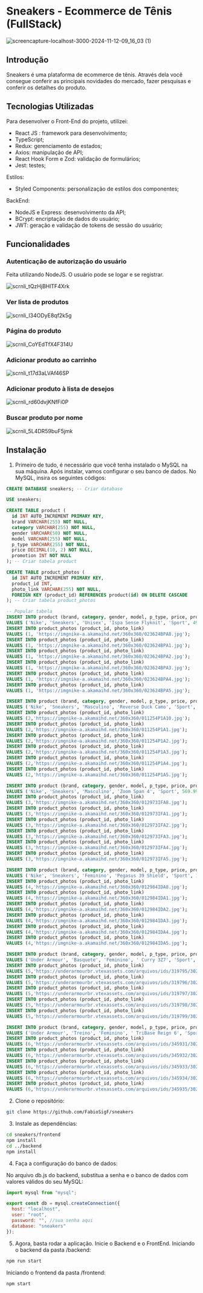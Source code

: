 # Sneakers - Ecommerce de Tênis (FullStack)

![screencapture-localhost-3000-2024-11-12-09_16_03 (1)](https://github.com/user-attachments/assets/56c41244-acc3-4118-be9d-bcb64322549c)

## Introdução

Sneakers é uma plataforma de ecommerce de tênis. Através dela você consegue conferir as principais novidades do mercado, fazer pesquisas e conferir os detalhes do produto.

## Tecnologias Utilizadas

Para desenvolver o Front-End do projeto, utilizei:
- React JS : framework para desenvolvimento;
- TypeScript;
- Redux: gerenciamento de estados;
- Axios: manipulação de API;
- React Hook Form e Zod: validação de formulários;
- Jest: testes;

Estilos:
- Styled Components: personalização de estilos dos componentes;
  
BackEnd:
- NodeJS e Express: desenvolvimento da API;
- BCrypt: encriptação de dados do usuário;
- JWT: geração e validação de tokens de sessão do usuário;

## Funcionalidades

### Autenticação de autorização do usuário

Feita utilizando NodeJS. O usuário pode se logar e se registrar.

![scrnli_tQzHjBHlTF4Xrk](https://github.com/user-attachments/assets/992314fc-5a2a-4e8d-8010-403fe0af19b0)

### Ver lista de produtos

![scrnli_I34ODyE8qf2k5g](https://github.com/user-attachments/assets/d20bc93c-3ceb-48e3-a6fb-4429ccc0007d)

### Página do produto

![scrnli_CoYEdTfX4F314U](https://github.com/user-attachments/assets/3acf8423-9eb5-4786-a1b4-a395a0377879)


### Adicionar produto ao carrinho

![scrnli_t17d3aLVAf46SP](https://github.com/user-attachments/assets/090b6036-ff80-4e59-b96a-a9e6f7d5e471)

### Adicionar produto à lista de desejos

![scrnli_rd60dvjKNfFi0P](https://github.com/user-attachments/assets/3560b183-e055-4d5a-a1ac-d2265ce12ccd)

### Buscar produto por nome

![scrnli_5L4DR59buF5jmk](https://github.com/user-attachments/assets/fe4bf691-81ef-4312-831a-3269f0ec0444)

## Instalação

1. Primeiro de tudo, é necessário que você tenha instalado o MySQL na sua máquina. Após instalar, vamos configurar o seu banco de dados. No MySQL, insira os seguintes códigos:

```sql
CREATE DATABASE sneakers; -- Criar database

USE sneakers;

CREATE TABLE product (
  id INT AUTO_INCREMENT PRIMARY KEY,
  brand VARCHAR(255) NOT NULL,
  category VARCHAR(255) NOT NULL,
  gender VARCHAR(50) NOT NULL,
  model VARCHAR(255) NOT NULL,
  p_type VARCHAR(255) NOT NULL,
  price DECIMAL(10, 2) NOT NULL,
  promotion INT NOT NULL
); -- Criar tabela product

CREATE TABLE product_photos (
  id INT AUTO_INCREMENT PRIMARY KEY,
  product_id INT,
  photo_link VARCHAR(255) NOT NULL,
  FOREIGN KEY (product_id) REFERENCES product(id) ON DELETE CASCADE
); -- Criar tabela product_photos

-- Popular tabela
INSERT INTO product (brand, category, gender, model, p_type, price, promotion)
VALUES ('Nike', 'Sneakers', 'Unisex', 'Ispa Sense Flyknit', 'Sport', 499.99, 10);
INSERT INTO product_photos (product_id, photo_link)
VALUES (1, 'https://imgnike-a.akamaihd.net/360x360/023624BPA8.jpg');
INSERT INTO product_photos (product_id, photo_link)
VALUES (1, 'https://imgnike-a.akamaihd.net/360x360/023624BPA1.jpg');
INSERT INTO product_photos (product_id, photo_link)
VALUES (1, 'https://imgnike-a.akamaihd.net/360x360/023624BPA2.jpg');
INSERT INTO product_photos (product_id, photo_link)
VALUES (1, 'https://imgnike-a.akamaihd.net/360x360/023624BPA3.jpg');
INSERT INTO product_photos (product_id, photo_link)
VALUES (1, 'https://imgnike-a.akamaihd.net/360x360/023624BPA4.jpg');
INSERT INTO product_photos (product_id, photo_link)
VALUES (1, 'https://imgnike-a.akamaihd.net/360x360/023624BPA5.jpg');

INSERT INTO product (brand, category, gender, model, p_type, price, promotion)
VALUES ('Nike', 'Sneakers', 'Masculino', 'Reverse Duck Camo', 'Sport', 499.99, 15);
INSERT INTO product_photos (product_id, photo_link)
VALUES (2,'https://imgnike-a.akamaihd.net/360x360/011254P1A10.jpg');
INSERT INTO product_photos (product_id, photo_link)
VALUES (2,'https://imgnike-a.akamaihd.net/360x360/011254P1A1.jpg');
INSERT INTO product_photos (product_id, photo_link)
VALUES (2,'https://imgnike-a.akamaihd.net/360x360/011254P1A2.jpg');
INSERT INTO product_photos (product_id, photo_link)
VALUES (2,'https://imgnike-a.akamaihd.net/360x360/011254P1A3.jpg');
INSERT INTO product_photos (product_id, photo_link)
VALUES (2,'https://imgnike-a.akamaihd.net/360x360/011254P1A4.jpg');
INSERT INTO product_photos (product_id, photo_link)
VALUES (2,'https://imgnike-a.akamaihd.net/360x360/011254P1A5.jpg');

INSERT INTO product (brand, category, gender, model, p_type, price, promotion)
VALUES ('Nike', 'Sneakers', 'Masculino', 'Zoom Span 4', 'Sport', 569.99, 0);
INSERT INTO product_photos (product_id, photo_link)
VALUES (3,'https://imgnike-a.akamaihd.net/360x360/012973IFA8.jpg');
INSERT INTO product_photos (product_id, photo_link)
VALUES (3,'https://imgnike-a.akamaihd.net/360x360/012973IFA1.jpg');
INSERT INTO product_photos (product_id, photo_link)
VALUES (3,'https://imgnike-a.akamaihd.net/360x360/012973IFA2.jpg');
INSERT INTO product_photos (product_id, photo_link)
VALUES (3,'https://imgnike-a.akamaihd.net/360x360/012973IFA3.jpg');
INSERT INTO product_photos (product_id, photo_link)
VALUES (3,'https://imgnike-a.akamaihd.net/360x360/012973IFA4.jpg');
INSERT INTO product_photos (product_id, photo_link)
VALUES (3,'https://imgnike-a.akamaihd.net/360x360/012973IFA5.jpg');

INSERT INTO product (brand, category, gender, model, p_type, price, promotion)
VALUES ('Nike', 'Sneakers', 'Feminino', 'Pegasus 39 Shield', 'Sport', 1299.99, 12);
INSERT INTO product_photos (product_id, photo_link)
VALUES (4,'https://imgnike-a.akamaihd.net/360x360/012984IDA8.jpg');
INSERT INTO product_photos (product_id, photo_link)
VALUES (4,'https://imgnike-a.akamaihd.net/360x360/012984IDA1.jpg');
INSERT INTO product_photos (product_id, photo_link)
VALUES (4,'https://imgnike-a.akamaihd.net/360x360/012984IDA2.jpg');
INSERT INTO product_photos (product_id, photo_link)
VALUES (4,'https://imgnike-a.akamaihd.net/360x360/012984IDA3.jpg');
INSERT INTO product_photos (product_id, photo_link)
VALUES (4,'https://imgnike-a.akamaihd.net/360x360/012984IDA4.jpg');
INSERT INTO product_photos (product_id, photo_link)
VALUES (4,'https://imgnike-a.akamaihd.net/360x360/012984IDA5.jpg');

INSERT INTO product (brand, category, gender, model, p_type, price, promotion)
VALUES ('Under Armour', 'Basquete', 'Feminino', ' Curry 3Z7', 'Sport', 699.99, 0);
INSERT INTO product_photos (product_id, photo_link)
VALUES (5,'https://underarmourbr.vtexassets.com/arquivos/ids/319795/3027782-400-01.jpg?v=638252997604230000');
INSERT INTO product_photos (product_id, photo_link)
VALUES (5,'https://underarmourbr.vtexassets.com/arquivos/ids/319796/3027782-400-02.jpg?v=638252997614370000');
INSERT INTO product_photos (product_id, photo_link)
VALUES (5,'https://underarmourbr.vtexassets.com/arquivos/ids/319797/3027782-400-03.jpg?v=638252997624900000');
INSERT INTO product_photos (product_id, photo_link)
VALUES (5,'https://underarmourbr.vtexassets.com/arquivos/ids/319798/3027782-400-04.jpg?v=638252997636500000');
INSERT INTO product_photos (product_id, photo_link)
VALUES (5,'https://underarmourbr.vtexassets.com/arquivos/ids/319799/3027782-400-05.jpg?v=638252997644700000');

INSERT INTO product (brand, category, gender, model, p_type, price, promotion)
VALUES ('Under Armour', 'Treino', 'Feminino', ' TriBase Reign 6', 'Sport', 799.99, 0);
INSERT INTO product_photos (product_id, photo_link)
VALUES (6,'https://underarmourbr.vtexassets.com/arquivos/ids/345931/3027342-500-01.jpg?v=638639278364930000');
INSERT INTO product_photos (product_id, photo_link)
VALUES (6,'https://underarmourbr.vtexassets.com/arquivos/ids/345932/3027342-500-02.jpg?v=638639278448800000');
INSERT INTO product_photos (product_id, photo_link)
VALUES (6,'https://underarmourbr.vtexassets.com/arquivos/ids/345933/3027342-500-03.jpg?v=638639278549600000');
INSERT INTO product_photos (product_id, photo_link)
VALUES (6,'https://underarmourbr.vtexassets.com/arquivos/ids/345934/3027342-500-04.jpg?v=638639278641930000');
INSERT INTO product_photos (product_id, photo_link)
VALUES (6,'https://underarmourbr.vtexassets.com/arquivos/ids/345935/3027342-500-05.jpg?v=638639278744900000');

```


2. Clone o repositório:

```bash
git clone https://github.com/FabioSigF/sneakers
```

3. Instale as dependências:

```bash
cd sneakers/frontend
npm install
cd ../backend
npm install
```

4. Faça a configuração do banco de dados:

No arquivo db.js do backend, substitua a senha e o banco de dados com valores válidos do seu MySQL:
```javascript
import mysql from "mysql";

export const db = mysql.createConnection({
  host: "localhost",
  user: "root",
  password: "", //sua senha aqui
  database: "sneakers"
});
```

5. Agora, basta rodar a aplicação. Inicie o Backend e o FrontEnd.
Iniciando o backend da pasta /backend:
```bash
npm run start
```
Iniciando o frontend da pasta /frontend:
```bash
npm start
```
